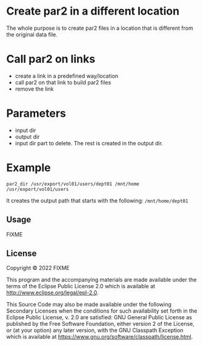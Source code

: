 # Create par2 in a different location

The whole purpose is to create par2 files in a location that is different
from the original data file.

# Call par2 on links

- create a link in a predefined way/location
- call par2 on that link to build par2 files
- remove the link

# Parameters

- input dir
- output dir
- input dir part to delete. The rest is created in the output dir.

# Example

`par2_dir /usr/export/vol01/users/dept01 /mnt/home /usr/export/vol01/users`

It creates the output path that starts with the following: `/mnt/home/dept01`

## Usage

FIXME

## License

Copyright © 2022 FIXME

This program and the accompanying materials are made available under the
terms of the Eclipse Public License 2.0 which is available at
http://www.eclipse.org/legal/epl-2.0.

This Source Code may also be made available under the following Secondary
Licenses when the conditions for such availability set forth in the Eclipse
Public License, v. 2.0 are satisfied: GNU General Public License as published by
the Free Software Foundation, either version 2 of the License, or (at your
option) any later version, with the GNU Classpath Exception which is available
at https://www.gnu.org/software/classpath/license.html.
